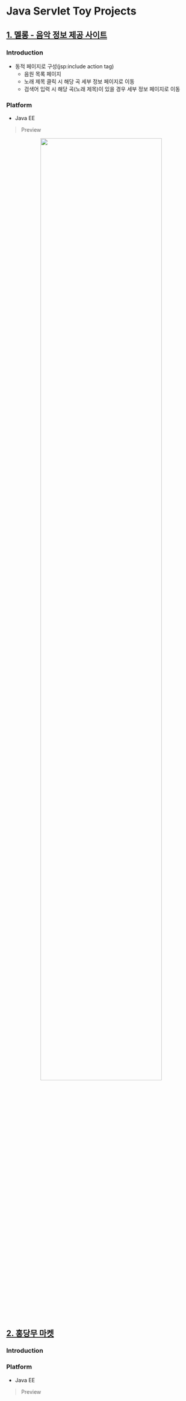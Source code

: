 # Java Servlet Toy Projects

## <a href="https://github.com/ellahyesu/servlet_test_server/commit/59e086c967206a9503240b066bf89b62d74244f3">1. 멜롱 - 음악 정보 제공 사이트</a>

### Introduction
+ 동적 페이지로 구성(jsp:include action tag)
  - 음원 목록 페이지
  - 노래 제목 클릭 시 해당 곡 세부 정보 페이지로 이동
  - 검색어 입력 시 해당 곡(노래 제목)이 있을 경우 세부 정보 페이지로 이동

### Platform
+ Java EE

> Preview
<p align="center">
  <img width="80%" src="https://user-images.githubusercontent.com/69390318/130090560-cbf58113-46cc-450e-89f1-d8fe117ddcaf.gif">
</p>

## <a href="https://github.com/ellahyesu/servlet_test_server/commit/fd35434945162d93d67ff7b105d8efa2faf761ca">2. 홍당무 마켓</a>
### Introduction
### Platform
+ Java EE

> Preview
